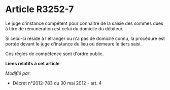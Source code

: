 # Article R3252-7

Le juge d'instance compétent pour connaître de la saisie des sommes dues à titre de rémunération est celui du domicile du
débiteur.

Si celui-ci réside à l'étranger ou n'a pas de domicile connu, la procédure est portée devant le juge d'instance du lieu où
demeure le tiers saisi.

Ces règles de compétence sont d'ordre public.

**Liens relatifs à cet article**

_Modifié par_:

  - Décret n°2012-783 du 30 mai 2012 - art. 4
